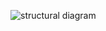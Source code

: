 ![structural diagram](https://user-images.githubusercontent.com/61905658/161090811-0972c11a-f423-4634-a635-49f7249f748c.png)
